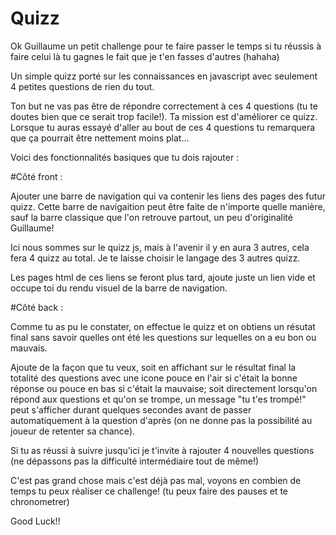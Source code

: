 # Quizz
Ok Guillaume un petit challenge pour te faire passer le temps si tu réussis à faire celui là tu gagnes le fait que je t'en fasses d'autres (hahaha)


Un simple quizz porté sur les connaissances en javascript avec seulement 4 petites questions de rien du tout. 

Ton but ne vas pas être de répondre correctement à ces 4 questions (tu te doutes bien que ce serait trop facile!).
Ta mission est d'améliorer ce quizz. Lorsque tu auras essayé d'aller au bout de ces 4 questions tu remarquera que ça pourrait être nettement moins plat...


Voici des fonctionnalités basiques que tu dois rajouter : 

#Côté front :

Ajouter une barre de navigation qui va contenir les liens des pages des futur quizz. Cette barre de navigaition peut être faite de n'importe quelle manière, sauf la barre classique que l'on retrouve partout, un peu d'originalité Guillaume! 

Ici nous sommes sur le quizz js, mais à l'avenir il y en aura 3 autres, cela fera 4 quizz au total. Je te laisse choisir le langage des 3 autres quizz. 

Les pages html de ces liens se feront plus tard, ajoute juste un lien vide et occupe toi du rendu visuel de la barre de navigation. 

#Côté back : 

Comme tu as pu le constater, on effectue le quizz et on obtiens un résutat final sans savoir quelles ont été les questions sur lequelles on a eu bon ou mauvais. 

Ajoute de la façon que tu veux, soit en affichant sur le résultat final la totalité des questions avec une icone pouce en l'air si c'était la bonne réponse ou pouce en bas si c'était la mauvaise; soit directement lorsqu'on répond aux questions et qu'on se trompe, un message "tu t'es trompé!" peut s'afficher durant quelques secondes avant de passer automatiquement à la question d'après (on ne donne pas la possibilité au joueur de retenter sa chance). 


Si tu as réussi à suivre jusqu'ici je t'invite à rajouter 4 nouvelles questions (ne dépassons pas la difficulté intermédiaire tout de même!)

C'est pas grand chose mais c'est déjà pas mal, voyons en combien de temps tu peux réaliser ce challenge! (tu peux faire des pauses et te chronometrer)

Good Luck!! 
 


